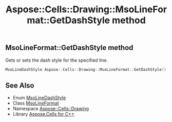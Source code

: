﻿---
title: Aspose::Cells::Drawing::MsoLineFormat::GetDashStyle method
linktitle: GetDashStyle
second_title: Aspose.Cells for C++ API Reference
description: 'Aspose::Cells::Drawing::MsoLineFormat::GetDashStyle method. Gets or sets the dash style for the specified line in C++.'
type: docs
weight: 1400
url: /cpp/aspose.cells.drawing/msolineformat/getdashstyle/
---
## MsoLineFormat::GetDashStyle method


Gets or sets the dash style for the specified line.

```cpp
MsoLineDashStyle Aspose::Cells::Drawing::MsoLineFormat::GetDashStyle()
```

## See Also

* Enum [MsoLineDashStyle](../../msolinedashstyle/)
* Class [MsoLineFormat](../)
* Namespace [Aspose::Cells::Drawing](../../)
* Library [Aspose.Cells for C++](../../../)
